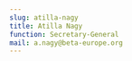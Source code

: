 ```yaml
---
slug: atilla-nagy
title: Atilla Nagy
function: Secretary-General
mail: a.nagy@beta-europe.org
---
```

